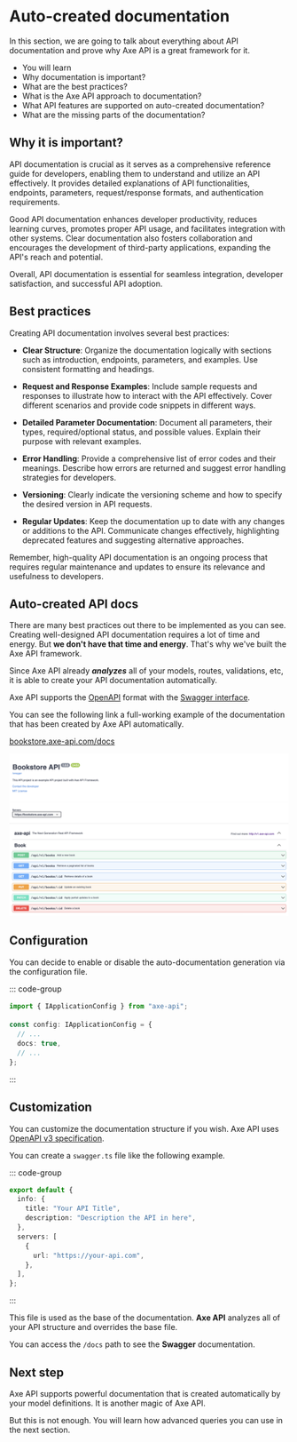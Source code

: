 # Auto-created documentation

<p class="description">
In this section, we are going to talk about everything about API documentation and prove why Axe API is a great framework for it.
</p>

<ul class="intro">
  <li>You will learn</li>
  <li>Why documentation is important?</li>
  <li>What are the best practices?</li>
  <li>What is the Axe API approach to documentation?</li>
  <li>What API features are supported on auto-created documentation?</li>
  <li>What are the missing parts of the documentation?</li>
</ul>

## Why it is important?

API documentation is crucial as it serves as a comprehensive reference guide for developers, enabling them to understand and utilize an API effectively. It provides detailed explanations of API functionalities, endpoints, parameters, request/response formats, and authentication requirements.

Good API documentation enhances developer productivity, reduces learning curves, promotes proper API usage, and facilitates integration with other systems. Clear documentation also fosters collaboration and encourages the development of third-party applications, expanding the API's reach and potential.

Overall, API documentation is essential for seamless integration, developer satisfaction, and successful API adoption.

## Best practices

Creating API documentation involves several best practices:

- **Clear Structure**: Organize the documentation logically with sections such as introduction, endpoints, parameters, and examples. Use consistent formatting and headings.

- **Request and Response Examples**: Include sample requests and responses to illustrate how to interact with the API effectively. Cover different scenarios and provide code snippets in different ways.

- **Detailed Parameter Documentation**: Document all parameters, their types, required/optional status, and possible values. Explain their purpose with relevant examples.

- **Error Handling**: Provide a comprehensive list of error codes and their meanings. Describe how errors are returned and suggest error handling strategies for developers.

- **Versioning**: Clearly indicate the versioning scheme and how to specify the desired version in API requests.

- **Regular Updates**: Keep the documentation up to date with any changes or additions to the API. Communicate changes effectively, highlighting deprecated features and suggesting alternative approaches.

Remember, high-quality API documentation is an ongoing process that requires regular maintenance and updates to ensure its relevance and usefulness to developers.

## Auto-created API docs

There are many best practices out there to be implemented as you can see. Creating well-designed API documentation requires a lot of time and energy. But **we don't have that time and energy**. That's why we've built the Axe API framework.

Since Axe API already **_analyzes_** all of your models, routes, validations, etc, it is able to create your API documentation automatically.

Axe API supports the [OpenAPI](https://www.openapis.org) format with the [Swagger interface](https://swagger.io/docs/specification/about/).

You can see the following link a full-working example of the documentation that has been created by Axe API automatically.

[bookstore.axe-api.com/docs](https://bookstore.axe-api.com/docs)

<a href="https://bookstore.axe-api.com/docs" target="_blank" alt="Auto-created Axe API documentation">
  <img src="./api-docs.png" />
</a>

## Configuration

You can decide to enable or disable the auto-documentation generation via the configuration file.

::: code-group

```ts [app/config.ts]
import { IApplicationConfig } from "axe-api";

const config: IApplicationConfig = {
  // ...
  docs: true,
  // ...
};
```

:::

## Customization

You can customize the documentation structure if you wish. Axe API uses [OpenAPI v3 specification](https://spec.openapis.org/oas/v3.1.0).

You can create a `swagger.ts` file like the following example.

::: code-group

```ts [app/swagger.ts]
export default {
  info: {
    title: "Your API Title",
    description: "Description the API in here",
  },
  servers: [
    {
      url: "https://your-api.com",
    },
  ],
};
```

:::

This file is used as the base of the documentation. **Axe API** analyzes all of your API structure and overrides the base file.

You can access the `/docs` path to see the **Swagger** documentation.

## Next step

Axe API supports powerful documentation that is created automatically by your model definitions. It is another magic of Axe API.

But this is not enough. You will learn how advanced queries you can use in the next section.
